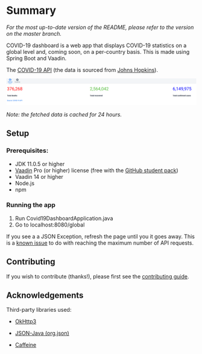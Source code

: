# Summary

*For the most up-to-date version of the README, please refer to the version on the master branch.*

COVID-19 dashboard is a web app that displays COVID-19 statistics on a global level and, coming soon, on a per-country basis. This is made using Spring Boot and Vaadin.

The [COVID-19 API](https://covid19api.com/) (the data is sourced from [Johns Hopkins](https://github.com/CSSEGISandData/COVID-19)).

![Global dashboard](/media/global-dashboard.png)

*Note: the fetched data is cached for 24 hours.*

## Setup

### Prerequisites:

- JDK 11.0.5 or higher
- [Vaadin](https://vaadin.com/) Pro (or higher) license (free with the [GitHub student pack](https://education.github.com/pack))
- Vaadin 14 or higher
- Node.js
- npm

### Running the app

1. Run Covid19DashboardApplication.java
2. Go to localhost:8080/global

If you see a a JSON Exception, refresh the page until you it goes away. This is a [known issue](https://github.com/knjk04/COVID-19-dashboard/issues/5) to do with reaching the maximum number of API requests.

## Contributing

If you wish to contribute (thanks!), please first see the [contributing guide](https://github.com/knjk04/COVID-19-dashboard/blob/master/CONTRIBUTING.md).

## Acknowledgements

Third-party libraries used:

- [OkHttp3](https://square.github.io/okhttp/)

- [JSON-Java (org.json)](https://github.com/stleary/JSON-java)

- [Caffeine](https://github.com/ben-manes/caffeine)

